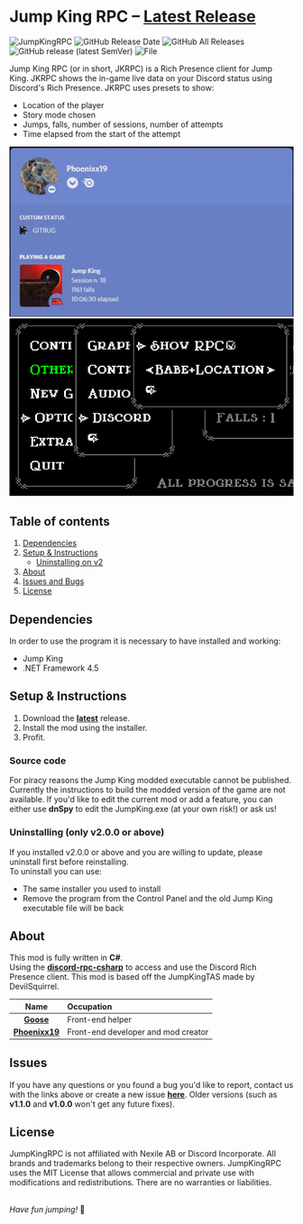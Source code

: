 # Jump King RPC – [Latest Release](https://github.com/Phoenixx19/JumpKingRPC/releases/latest)

![JumpKingRPC](https://img.shields.io/badge/Jump%20King-Discord%20RPC-red)
![GitHub Release Date](https://img.shields.io/github/release-date/Phoenixx19/JumpKingRPC)
![GitHub All Releases](https://img.shields.io/github/downloads/Phoenixx19/JumpKingRPC/total)
![GitHub release (latest SemVer)](https://img.shields.io/github/v/release/Phoenixx19/JumpKingRPC)
![File](https://img.shields.io/badge/file-.dll-blue)

Jump King RPC (or in short, JKRPC) is a Rich Presence client for Jump King. JKRPC shows the in-game live data on your Discord status using Discord's Rich Presence. JKRPC uses presets to show:
- Location of the player
- Story mode chosen
- Jumps, falls, number of sessions, number of attempts
- Time elapsed from the start of the attempt

![Status](https://github.com/Phoenixx19/JumpKingRPC/blob/master/Old%20RPC/Customizable/discord.gif)
![Settings](https://github.com/Phoenixx19/JumpKingRPC/blob/master/Old%20RPC/Customizable/rpc22.png)

## Table of contents
1. [Dependencies](#dependencies)
2. [Setup & Instructions](#setup--instructions)
   * [Uninstalling on v2](#uninstalling-only-v200-or-above)
3. [About](#about)
4. [Issues and Bugs](#issues)
5. [License](#license)

## Dependencies
In order to use the program it is necessary to have installed and working:
- Jump King
- .NET Framework 4.5

## Setup & Instructions
1. Download the [**latest**](https://github.com/Phoenixx19/JumpKingRPC/releases/latest) release.
2. Install the mod using the installer.
3. Profit.

### Source code
For piracy reasons the Jump King modded executable cannot be published. Currently the instructions to build the modded version of the game are not available.
If you'd like to edit the current mod or add a feature, you can either use **dnSpy** to edit the JumpKing.exe (at your own risk!) or ask us!

### Uninstalling (only v2.0.0 or above)
If you installed v2.0.0 or above and you are willing to update, please uninstall first before reinstalling. <br>
To uninstall you can use:
- The same installer you used to install
- Remove the program from the Control Panel and the old Jump King executable file will be back

## About
This mod is fully written in **C#**.
<br>Using the [**discord-rpc-csharp**](https://github.com/Lachee/discord-rpc-csharp) to access and use the Discord Rich Presence client.
This mod is based off the JumpKingTAS made by DevilSquirrel.

|Name|Occupation|
|:---:|:---|
|[**Goose**](https://github.com/Babayagabyte) | Front-end helper |
|[**Phoenixx19**](https://github.com/Phoenixx19) | Front-end developer and mod creator |

## Issues
If you have any questions or you found a bug you'd like to report, contact us with the links above or create a new issue [**here**](https://github.com/Phoenixx19/JumpKingRPC/issues/new/choose). Older versions (such as **v1.1.0** and **v1.0.0** won't get any future fixes).

## License
JumpKingRPC is not affiliated with Nexile AB or Discord Incorporate. All brands and trademarks belong to their respective owners. JumpKingRPC uses the MIT License that allows commercial and private use with modifications and redistributions. There are no warranties or liabilities.

<br>*Have fun jumping!* :crown:
